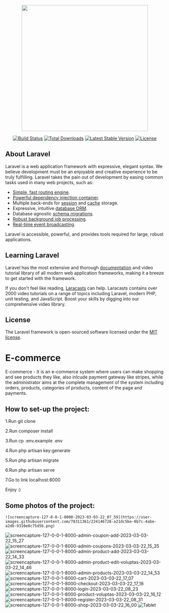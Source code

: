 <p align="center"><a href="https://laravel.com" target="_blank"><img src="https://raw.githubusercontent.com/laravel/art/master/logo-lockup/5%20SVG/2%20CMYK/1%20Full%20Color/laravel-logolockup-cmyk-red.svg" width="400"></a></p>

<p align="center">
<a href="https://travis-ci.org/laravel/framework"><img src="https://travis-ci.org/laravel/framework.svg" alt="Build Status"></a>
<a href="https://packagist.org/packages/laravel/framework"><img src="https://img.shields.io/packagist/dt/laravel/framework" alt="Total Downloads"></a>
<a href="https://packagist.org/packages/laravel/framework"><img src="https://img.shields.io/packagist/v/laravel/framework" alt="Latest Stable Version"></a>
<a href="https://packagist.org/packages/laravel/framework"><img src="https://img.shields.io/packagist/l/laravel/framework" alt="License"></a>
</p>

## About Laravel

Laravel is a web application framework with expressive, elegant syntax. We believe development must be an enjoyable and creative experience to be truly fulfilling. Laravel takes the pain out of development by easing common tasks used in many web projects, such as:

- [Simple, fast routing engine](https://laravel.com/docs/routing).
- [Powerful dependency injection container](https://laravel.com/docs/container).
- Multiple back-ends for [session](https://laravel.com/docs/session) and [cache](https://laravel.com/docs/cache) storage.
- Expressive, intuitive [database ORM](https://laravel.com/docs/eloquent).
- Database agnostic [schema migrations](https://laravel.com/docs/migrations).
- [Robust background job processing](https://laravel.com/docs/queues).
- [Real-time event broadcasting](https://laravel.com/docs/broadcasting).

Laravel is accessible, powerful, and provides tools required for large, robust applications.

## Learning Laravel

Laravel has the most extensive and thorough [documentation](https://laravel.com/docs) and video tutorial library of all modern web application frameworks, making it a breeze to get started with the framework.

If you don't feel like reading, [Laracasts](https://laracasts.com) can help. Laracasts contains over 2000 video tutorials on a range of topics including Laravel, modern PHP, unit testing, and JavaScript. Boost your skills by digging into our comprehensive video library.


## License

The Laravel framework is open-sourced software licensed under the [MIT license](https://opensource.org/licenses/MIT).
# E-commerce
E-commerce - It is an e-commerce system where users can make shopping and see products they like, also inlcude payment gateway like stripes, while the administrator aims at the complete management of the system including orders, products, categories of products, content of the page and payments.

## How to set-up the project:

1.Run git clone <githublink>
  
2.Run composer install
  
3.Run cp .env.example .env
  
4.Run php artisan key:generate
  
5.Run php artisan migrate
  
6.Run php artisan serve
  
7.Go to link localhost:8000

Enjoy :)
    
## Some photos of the project:
    ![screencapture-127-0-0-1-8000-2023-03-03-22_07_59](https://user-images.githubusercontent.com/78311361/224146728-a21dc5be-8b7c-4abe-a2db-9310e0c75d5b.png)
![screencapture-127-0-0-1-8000-admin-coupon-add-2023-03-03-22_15_27](https://user-images.githubusercontent.com/78311361/224146768-93242669-0609-4205-b434-ceac53596af8.png)
![screencapture-127-0-0-1-8000-admin-coupons-2023-03-03-22_15_35](https://user-images.githubusercontent.com/78311361/224146777-2fc36897-b3f8-4721-a54d-a001fb2bf367.png)
![screencapture-127-0-0-1-8000-admin-product-add-2023-03-03-22_14_33](https://user-images.githubusercontent.com/78311361/224146780-450535b1-83e7-4041-a587-0f780af54df9.png)
![screencapture-127-0-0-1-8000-admin-product-edit-voluptas-2023-03-03-22_14_46](https://user-images.githubusercontent.com/78311361/224146785-fb02540c-df22-4a7a-93de-58f46e1cda07.png)
![screencapture-127-0-0-1-8000-admin-products-2023-03-03-22_14_53](https://user-images.githubusercontent.com/78311361/224146790-5c7b0e1e-6727-4c6a-8835-32cdb52c0874.png)
![screencapture-127-0-0-1-8000-cart-2023-03-03-22_17_07](https://user-images.githubusercontent.com/78311361/224146795-5e919189-28b1-4d7b-b23b-acc111fdc234.png)
![screencapture-127-0-0-1-8000-checkout-2023-03-03-22_17_18](https://user-images.githubusercontent.com/78311361/224146802-ebbed94f-cac0-4c45-80da-92f803bbd121.png)
![screencapture-127-0-0-1-8000-login-2023-03-03-22_08_23](https://user-images.githubusercontent.com/78311361/224146806-3e7353a9-370e-4861-89f8-ec0325bdcb37.png)
![screencapture-127-0-0-1-8000-product-voluptas-2023-03-03-22_16_12](https://user-images.githubusercontent.com/78311361/224146808-b0aa68f4-0574-48a0-b92b-925fb5b7da88.png)
![screencapture-127-0-0-1-8000-register-2023-03-03-22_08_31](https://user-images.githubusercontent.com/78311361/224146811-d16913ba-fb55-4ec0-8538-b2413fd71f05.png)
![screencapture-127-0-0-1-8000-shop-2023-03-03-22_16_00](https://user-images.githubusercontent.com/78311361/224146812-75b22977-5bf3-43e8-93c9-1204fd7128ab.png)
![Tablet](https://user-images.githubusercontent.com/78311361/224146827-b0079d59-e084-4daf-a94a-33fa7bfa7294.png)
